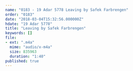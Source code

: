```yaml
---
name: "0183 - 19 Adar 5778 Leaving by Safek Farbrengen"
order: "0183"
date: "2018-03-04T15:32:56.000000Z"
hdate: "19 Adar 5778"
title: "Leaving by Safek Farbrengen"
keywords: []
file:
- ext: ".m4a"
  mime: "audio/x-m4a"
  size: 835963
  duration: "1:40"
published: true
---
```


